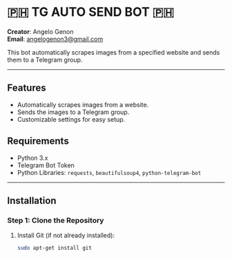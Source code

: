 # 🇵🇭 TG AUTO SEND BOT 🇵🇭

**Creator**: Angelo Genon  
**Email**: [angelogenon3@gmail.com](mailto:angelogenon3@gmail.com)

This bot automatically scrapes images from a specified website and sends them to a Telegram group.

---

## Features
- Automatically scrapes images from a website.
- Sends the images to a Telegram group.
- Customizable settings for easy setup.

## Requirements
- Python 3.x
- Telegram Bot Token
- Python Libraries: `requests`, `beautifulsoup4`, `python-telegram-bot`

---

## Installation

### Step 1: Clone the Repository

1. Install Git (if not already installed):
   ```bash
   sudo apt-get install git
